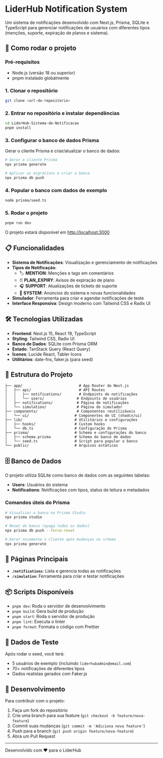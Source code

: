 # LiderHub Notification System

Um sistema de notificações desenvolvido com Next.js, Prisma, SQLite e TypeScript para gerenciar notificações de usuários com diferentes tipos (menções, suporte, expiração de planos e sistema).

## 🚀 Como rodar o projeto

### Pré-requisitos

- Node.js (versão 18 ou superior)
- pnpm instalado globalmente

### 1. Clonar o repositório

```bash
git clone <url-do-repositorio>
```

### 2. Entrar no repositório e instalar dependências

```bash
cd LiderHub-Sistema-de-Notificacao
pnpm install
```

### 3. Configurar o banco de dados Prisma

Gerar o cliente Prisma e criar/atualizar o banco de dados:

```bash
# Gerar o cliente Prisma
npx prisma generate

# Aplicar as migrations e criar o banco
npx prisma db push
```

### 4. Popular o banco com dados de exemplo

```bash
node prisma/seed.ts
```

### 5. Rodar o projeto

```bash
pnpm run dev
```

O projeto estará disponível em [http://localhost:3000](http://localhost:3000)

## 📋 Funcionalidades

- **Sistema de Notificações**: Visualização e gerenciamento de notificações
- **Tipos de Notificação**:
  - 🏷️ **MENTION**: Menções e tags em comentários
  - ⏰ **PLAN_EXPIRY**: Avisos de expiração de plano
  - 🎧 **SUPPORT**: Atualizações de tickets de suporte
  - 🔧 **SYSTEM**: Anúncios do sistema e novas funcionalidades
- **Simulador**: Ferramenta para criar e agendar notificações de teste
- **Interface Responsiva**: Design moderno com Tailwind CSS e Radix UI

## 🛠️ Tecnologias Utilizadas

- **Frontend**: Next.js 15, React 19, TypeScript
- **Styling**: Tailwind CSS, Radix UI
- **Banco de Dados**: SQLite com Prisma ORM
- **Estado**: TanStack Query (React Query)
- **Ícones**: Lucide React, Tabler Icons
- **Utilitários**: date-fns, faker.js (para seed)

## 📁 Estrutura do Projeto

```
├── app/                          # App Router do Next.js
│   ├── api/                      # API Routes
│   │   ├── notifications/        # Endpoints de notificações
│   │   └── users/               # Endpoints de usuários
│   ├── notifications/           # Página de notificações
│   └── simulation/              # Página do simulador
├── components/                  # Componentes reutilizáveis
│   └── ui/                     # Componentes de UI (shadcn/ui)
├── lib/                        # Utilitários e configurações
│   ├── hooks/                  # Custom hooks
│   └── db.ts                   # Configuração do Prisma
├── prisma/                     # Schema e configurações do banco
│   ├── schema.prisma           # Schema do banco de dados
│   └── seed.ts                 # Script para popular o banco
└── public/                     # Arquivos estáticos
```

## 🗄️ Banco de Dados

O projeto utiliza SQLite como banco de dados com as seguintes tabelas:

- **Users**: Usuários do sistema
- **Notifications**: Notificações com tipos, status de leitura e metadados

### Comandos úteis do Prisma

```bash
# Visualizar o banco no Prisma Studio
npx prisma studio

# Reset do banco (apaga todos os dados)
npx prisma db push --force-reset

# Gerar novamente o cliente após mudanças no schema
npx prisma generate
```

## 🎯 Páginas Principais

- **`/notifications`**: Lista e gerencia todas as notificações
- **`/simulation`**: Ferramenta para criar e testar notificações

## 📦 Scripts Disponíveis

- `pnpm dev`: Roda o servidor de desenvolvimento
- `pnpm build`: Gera build de produção
- `pnpm start`: Roda o servidor de produção
- `pnpm lint`: Executa o linter
- `pnpm format`: Formata o código com Prettier

## 👥 Dados de Teste

Após rodar o seed, você terá:
- 5 usuários de exemplo (incluindo `liderhubadmin@email.com`)
- 70+ notificações de diferentes tipos
- Dados realistas gerados com Faker.js

## 🔧 Desenvolvimento

Para contribuir com o projeto:

1. Faça um fork do repositório
2. Crie uma branch para sua feature (`git checkout -b feature/nova-feature`)
3. Commit suas mudanças (`git commit -m 'Adiciona nova feature'`)
4. Push para a branch (`git push origin feature/nova-feature`)
5. Abra um Pull Request

---

Desenvolvido com ❤️ para o LiderHub